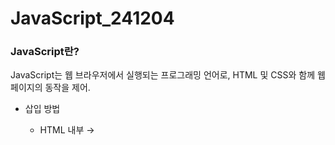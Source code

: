 # JavaScript_241204

### JavaScript란?

JavaScript는 웹 브라우저에서 실행되는 프로그래밍 언어로, HTML 및 CSS와 함께 웹 페이지의 동작을 제어.

* 삽입 방법

  * HTML 내부 → <script> 태그 안에 작성.

  * 파일 분리 → JavaScript 코드를 .js 파일로 분리하여 사용.

  * 구조와 동작의 분리로 코드 재사용성 및 유지보수성 ↑

### 변수와 상수

* 변수는 프로그래밍 언어에서 값을 저장하고 재사용하기 위해 사용하는 메커니즘.
* 자바스크립트에서는 데이터를 동적으로 관리하며, 변수는 이러한 데이터를 저장하고 필요할 때 접근할 수 있게 함.

#### 변수의 주요 개념

  * 변수 이름: 변수에 접근하기 위해 사용하는 고유 이름.
  
  * 변수 값: 변수에 저장된 실제 데이터.
  
  * 변수 할당: 값을 변수에 저장하는 행위.
  
  * 변수 선언: 변수를 사용하려고 컴퓨터에 알려주는 작업.
  
  * 변수 참조: 변수에 저장된 값을 읽어오는 작업.

#### 변수 선언 규칙

* 문자, $, _로 시작해야 하며 숫자로 시작할 수 없음.
``` javascript
let userName;  // 유효
let $amount;   // 유효
let 1stName;   // 오류
```

* 대소문자를 구분.
``` javascript
let apple = 1;
let Apple = 2;
console.log(apple); // 1
console.log(Apple); // 2
```
  
* 예약어는 변수 이름으로 사용할 수 없음.
 ``` javascript
let let = 5;  // 오류
let function = 10;  // 오류
```

### var, let, const의 차이점

  | 선언방식    | 값 변경 가능?   | 스코프    |  중복 선언             |
  | -------- | ----------- | ---------- | ----------- |
  | var | 가능     | 함수 스코프  | 가능              |
  | let | 가능     | 블록 스코프  | 불가능              |
  | const | 불가능     | 블록 스코프  | 불가능              |

#### 변수 스코프

* 스코프는 변수가 유효한 코드의 영역을 의미.

  * 전역 스코프 → 코드 어디서든 접근 가능한 변수.

  * 함수 스코프 → 함수 내부에서만 접근 가능.

  * 블록 스코프 → 중괄호({}) 내에서만 접근 가능.

#### 호이스팅 (Hoisting)

* JavaScript는 변수 선언을 코드의 맨 위로 끌어올리는 호이스팅이라는 메커니즘을 가짐.

  * var: 선언은 호이스팅되지만, 초기화는 호이스팅 X.
  * let, const: 선언은 호이스팅되지만, 초기화 전에 접근하면 오류 발생.

### 형 변환 (Type Conversion)

JavaScript에서 형 변환은 값의 자료형을 변경하는 과정. 특정 상황에서 자동으로 변환되기도 하고, 개발자가 명시적으로 변환하기도 함.

### 형 변환의 종류

* 자동 변환 (Implicit Conversion)

  * JavaScript가 상황에 맞게 값을 자동으로 변환.
  
  * 예: console.log("6" / "2");   // 3
  
  * 문자열 "6"과 "2"가 자동으로 숫자형으로 변환되어 연산이 수행.

* 명시적 변환 (Explicit Conversion)

  * 개발자가 원하는 자료형으로 의도적으로 변환.

  * 메서드 사용:
      
    * String(value) → 문자형으로 변환.
    
    * Number(value) → 숫자형으로 변환.
    
    * Boolean(value) → 불린형으로 변환.
   
#### 자료형별 변환 규칙

#### 1. 문자형 (String)

  | 값    | 변환 결과                                    |
  | ---------- | ---------------------------------------------- |
  | true | "true"                |
  | false | "false"                |
  | null | "null"                |
  | undefined | "undefined"                |

  ``` javascript
String(123);        // "123"
String(true);       // "true"
String(null);       // "null"
```

#### 2. 숫자형 (Number)

  | 값    | 변환 결과                                    |
  | ---------- | ---------------------------------------------- |
  | undefined | NaN               |
  | null | 0                |
  | true | 1                |
  | false | 0                |
  | 비어있는 문자열 | 0                |

  ``` javascript
Number("123");      // 123
Number(" 123 ");    // 123
Number("abc");      // NaN
```

#### 3. 불린형 (Boolean)

  논리 연산자 또는 조건문에서 사용.

  | 값    | 변환 결과                                    |
  | ---------- | ---------------------------------------------- |
  | 0, null, "", undefined, NaN | false               |
  | 나머지 값 | true                |

  ``` javascript
Boolean(0);          // false
Boolean("hello");    // true
Boolean("");         // false
```

#### 주의할 점
  
  * 숫자형 변환에서 변환 불가능한 문자열은 NaN을 반환.
  * 불린형 변환에서는 비어 있지 않은 문자열은 모두 true.

### 연산자

#### 1. 산술 연산자

  | 연산자    | 기능?   | 예시    |
  | -------- | ---- | ---------- |
  | + | 덧셈     | 5 + 2 → 7  |
  | - | 뺄셈     | 5 - 2 → 3  |
  | * | 곱셈     | 5 * 2 → 10  |
  | / | 나눗셈     | 5 / 2 → 2.5  |
  | % | 나머지     | 5 % 2 → 1  |
  | ** | 거듭제곱     | 5 ** 2 → 25  |
  
##### 거듭제곱 연산자는 정수가 아닌 숫자에 대해서도 동작, 1/2을 사용하면 제곱근을 구할 수 있음.

``` javascript
alert( 4 ** (1/2) ); // 2 (1/2 거듭제곱은 제곱근)
alert( 8 ** (1/3) ); // 2 (1/3 거듭제곱은 세제곱근)
```

#### 2. 할당 연산자

  | 연산자    | 기능?   | 예시    |
  | -------- | ---- | ---------- |
  | = | 할당     | x = 5  |
  | += | 덧셈 → 할당     | x += 3 → x = x + 3 → x = 8  |
  | -= | 뺄셈 → 할당     | x -= 3 → x = x - 3 → x = 2  |
  | *= | 곱셈 → 할당     | x *= 3 → x = x * 3 → x = 15  |
  | /= | 나눗셈 → 할당     | x /= 2 → x = x / 2 → x = 2.5  |
  | %= | 나머지 → 할당     | x %= 3 → x = x % 3 → x = 2  |
  
##### %= → 나눈 나머지 값을 다시 할당

#### 3. 증가 감소 연산자 

* 증가(increment) 연산자 ++는 변수를 1 증가.

``` javascript
let counter = 2;
counter++;      // counter = counter + 1과 동일하게 동작합니다. 하지만 식은 더 짧습니다.
alert( counter ); // 3
```

* 감소(decrement) 연산자 --는 변수를 1 감소.

``` javascript
let counter = 2;
counter--;      // counter = counter - 1과 동일하게 동작합니다. 하지만 식은 더 짧습니다.
alert( counter ); // 1
```

#### 4. 비교 연산자 

  | 연산자    | 기능?             | 예시    |
  | -------- | ---------------- | ---------- |
  | == | 값이 같다면 참     | 2 == '2' → true  |
  | === | 값과 타입이 같다면 참     | 2 === '2' → false  |
  | != | 값이 다르면 참     | 2 != '2' → false  |
  | !== | 값과 타입이 다르면 참     | 2 !== '2' → true  |
  | > | 왼쪽이 크면 참     | 5 > 2 → true  |
  | < | 오른쪽이 크면 참     | 2 < 5 → true  |
  | >= | 왼쪽이 크거나 같으면 참     | 2 >= 2 → true  |
  | <= | 오른쪽이 크거나 같으면 참     | 2 <= 5 → true  |

#### 5. 논리 연산자

  | 연산자    | 기능?   | 예시    |
  | -------- | ----- | ---------- |
  | && | and     |   |
  | II | or     |   |
  | ! | not     |   |

#### 6. 병합 연산자

  | 연산자    | 기능?   | 예시    |
  | -------- | ----- | ---------- |
  | ?? | nullish     |       |

#### 7. 반복문
* while문
   * 조건식이 참일 동안 코드를 반복

``` javascript
let i = 0;
while (i < 3) { // 0, 1, 2가 출력됩니다.
  alert( i );
  i++;
}
```

* do while문
   * 본문을 최소 한 번 실행한 후 조건이 참일 동안 실행

``` javascript
let i = 0;
do {
  alert( i );
  i++;
} while (i < 3);
```

* for문
   * 배열의 길이를 기준으로 요소를 순회

``` javascript
for (let i = 0; i < 3; i++) { // 0, 1, 2가 출력됩니다.
  alert(i);
}
```

* break
   * 반복문을 강제로 종료

``` javascript
let sum = 0;

while (true) {

  let value = +prompt("숫자를 입력하세요.", '');

  if (!value) break; // (*)

  sum += value;

}
alert( '합계: ' + sum );
```

* continue
   * 현재 반복을 건너뛰고 다음 반복으로 넘어감

``` javascript
for (let i = 0; i < 10; i++) {

  // 조건이 참이라면 남아있는 본문은 실행되지 않습니다.
  if (i % 2 == 0) continue;

  alert(i); // 1, 3, 5, 7, 9가 차례대로 출력됨
}
```

#### 8. 화살표 함수

* 화살표 함수는 function 키워드를 생략하고 간단하게 작성할 수 있음.

``` javascript
let sum = (a, b) => a + b;

/* 위 화살표 함수는 아래 함수의 축약 버전입니다.

let sum = function(a, b) {
  return a + b;
};
*/

alert( sum(1, 2) ); // 3
```
